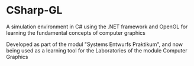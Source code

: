 # CSharp-GL
A simulation environment in C# using the .NET framework and OpenGL for learning the fundamental concepts of computer graphics

Developed as part of the modul "Systems Entwurfs Praktikum", and now being used as a learning tool for the Laboratories of the module Computer Graphics
